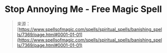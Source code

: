 <!--yml

category: 未分类

date: 2024-06-12 18:42:22

-->

# Stop Annoying Me - Free Magic Spell

> 来源：[https://www.spellsofmagic.com/spells/spiritual_spells/banishing_spells/7369/page.html#0001-01-01](https://www.spellsofmagic.com/spells/spiritual_spells/banishing_spells/7369/page.html#0001-01-01)
